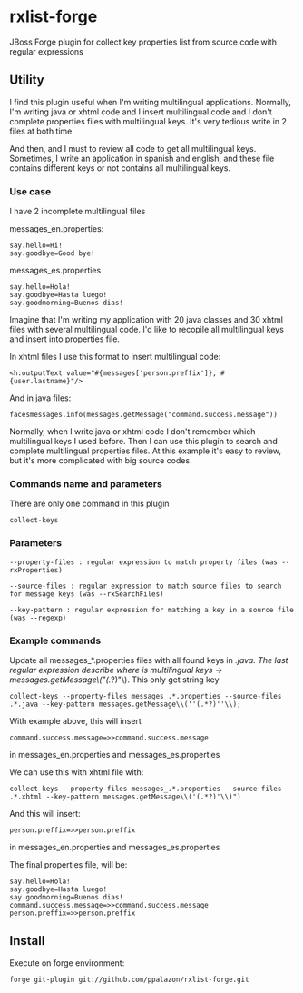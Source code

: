 # rxlist-forge

JBoss Forge plugin for collect key properties list from source code with regular expressions

## Utility

I find this plugin useful when I'm writing multilingual applications. Normally, I'm writing java or xhtml code and I insert
multilingual code and I don't complete properties files with multilingual keys. It's very tedious write in 2 files 
at both time.

And then, and I must to review all code to get all multilingual keys. Sometimes, I write an application in spanish and 
english, and these file contains different keys or not contains all multilingual keys.

### Use case

I have 2 incomplete multilingual files

messages_en.properties:

    say.hello=Hi!
    say.goodbye=Good bye!
    
messages_es.properties

    say.hello=Hola!
    say.goodbye=Hasta luego!
    say.goodmorning=Buenos dias!
    
Imagine that I'm writing my application with 20 java classes and 30 xhtml files with several multilingual code. I'd like
to recopile all multilingual keys and insert into properties file.

In xhtml files I use this format to insert multilingual code:

    <h:outputText value="#{messages['person.preffix']}, #{user.lastname}"/>
    
And in java files:

    facesmessages.info(messages.getMessage("command.success.message"))
    
Normally, when I write java or xhtml code I don't remember which multilingual keys I used before. Then I can use this
plugin to search and complete multilingual properties files. At this example it's easy to review, but it's more
complicated with big source codes.

### Commands name and parameters

There are only one command in this plugin
	
	collect-keys
	
### Parameters

	--property-files : regular expression to match property files (was --rxProperties)
	
	--source-files : regular expression to match source files to search for message keys (was --rxSearchFiles)
	
	--key-pattern : regular expression for matching a key in a source file (was --regexp)

### Example commands

Update all messages_*.properties files with all found keys in *.java. The last regular expression describe where is
multilingual keys -> messages.getMessage\\(\"(.*?)\"\\). This only get string key

    collect-keys --property-files messages_.*.properties --source-files .*.java --key-pattern messages.getMessage\\(''(.*?)''\\);
    
With example above, this will insert

    command.success.message=>>command.success.message
    
in messages_en.properties and messages_es.properties

We can use this with xhtml file with:

    collect-keys --property-files messages_.*.properties --source-files .*.xhtml --key-pattern messages.getMessage\\('(.*?)'\\)")
    
And this will insert:

    person.preffix=>>person.preffix
    
in messages_en.properties and messages_es.properties

The final properties file, will be:

    say.hello=Hola!
    say.goodbye=Hasta luego!
    say.goodmorning=Buenos dias!
    command.success.message=>>command.success.message
    person.preffix=>>person.preffix
    
## Install

Execute on forge environment:

    forge git-plugin git://github.com/ppalazon/rxlist-forge.git
